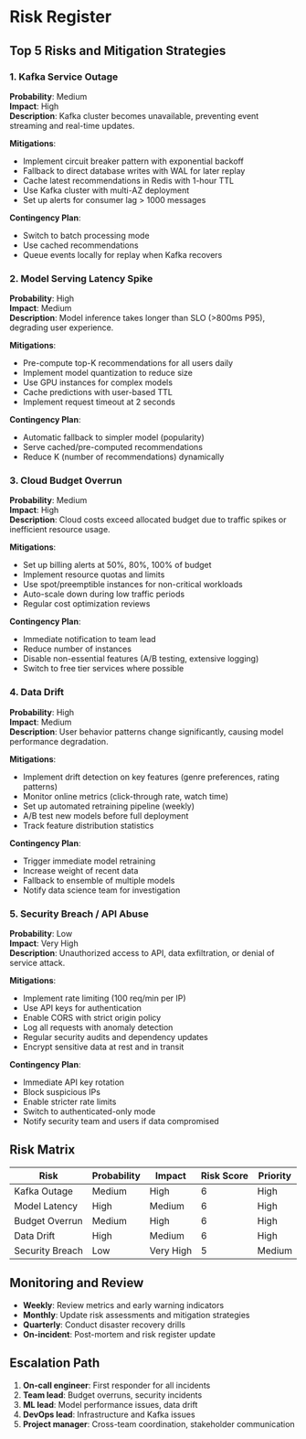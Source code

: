 # Risk Register

## Top 5 Risks and Mitigation Strategies

### 1. Kafka Service Outage
**Probability**: Medium  
**Impact**: High  
**Description**: Kafka cluster becomes unavailable, preventing event streaming and real-time updates.

**Mitigations**:
- Implement circuit breaker pattern with exponential backoff
- Fallback to direct database writes with WAL for later replay
- Cache latest recommendations in Redis with 1-hour TTL
- Use Kafka cluster with multi-AZ deployment
- Set up alerts for consumer lag > 1000 messages

**Contingency Plan**:
- Switch to batch processing mode
- Use cached recommendations
- Queue events locally for replay when Kafka recovers

### 2. Model Serving Latency Spike
**Probability**: High  
**Impact**: Medium  
**Description**: Model inference takes longer than SLO (>800ms P95), degrading user experience.

**Mitigations**:
- Pre-compute top-K recommendations for all users daily
- Implement model quantization to reduce size
- Use GPU instances for complex models
- Cache predictions with user-based TTL
- Implement request timeout at 2 seconds

**Contingency Plan**:
- Automatic fallback to simpler model (popularity)
- Serve cached/pre-computed recommendations
- Reduce K (number of recommendations) dynamically

### 3. Cloud Budget Overrun
**Probability**: Medium  
**Impact**: High  
**Description**: Cloud costs exceed allocated budget due to traffic spikes or inefficient resource usage.

**Mitigations**:
- Set up billing alerts at 50%, 80%, 100% of budget
- Implement resource quotas and limits
- Use spot/preemptible instances for non-critical workloads
- Auto-scale down during low traffic periods
- Regular cost optimization reviews

**Contingency Plan**:
- Immediate notification to team lead
- Reduce number of instances
- Disable non-essential features (A/B testing, extensive logging)
- Switch to free tier services where possible

### 4. Data Drift
**Probability**: High  
**Impact**: Medium  
**Description**: User behavior patterns change significantly, causing model performance degradation.

**Mitigations**:
- Implement drift detection on key features (genre preferences, rating patterns)
- Monitor online metrics (click-through rate, watch time)
- Set up automated retraining pipeline (weekly)
- A/B test new models before full deployment
- Track feature distribution statistics

**Contingency Plan**:
- Trigger immediate model retraining
- Increase weight of recent data
- Fallback to ensemble of multiple models
- Notify data science team for investigation

### 5. Security Breach / API Abuse
**Probability**: Low  
**Impact**: Very High  
**Description**: Unauthorized access to API, data exfiltration, or denial of service attack.

**Mitigations**:
- Implement rate limiting (100 req/min per IP)
- Use API keys for authentication
- Enable CORS with strict origin policy
- Log all requests with anomaly detection
- Regular security audits and dependency updates
- Encrypt sensitive data at rest and in transit

**Contingency Plan**:
- Immediate API key rotation
- Block suspicious IPs
- Enable stricter rate limits
- Switch to authenticated-only mode
- Notify security team and users if data compromised

## Risk Matrix

| Risk | Probability | Impact | Risk Score | Priority |
|------|------------|---------|------------|----------|
| Kafka Outage | Medium | High | 6 | High |
| Model Latency | High | Medium | 6 | High |
| Budget Overrun | Medium | High | 6 | High |
| Data Drift | High | Medium | 6 | High |
| Security Breach | Low | Very High | 5 | Medium |

## Monitoring and Review

- **Weekly**: Review metrics and early warning indicators
- **Monthly**: Update risk assessments and mitigation strategies
- **Quarterly**: Conduct disaster recovery drills
- **On-incident**: Post-mortem and risk register update

## Escalation Path

1. **On-call engineer**: First responder for all incidents
2. **Team lead**: Budget overruns, security incidents
3. **ML lead**: Model performance issues, data drift
4. **DevOps lead**: Infrastructure and Kafka issues
5. **Project manager**: Cross-team coordination, stakeholder communication
